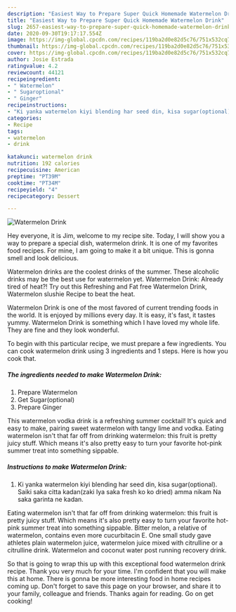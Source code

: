```yaml
---
description: "Easiest Way to Prepare Super Quick Homemade Watermelon Drink"
title: "Easiest Way to Prepare Super Quick Homemade Watermelon Drink"
slug: 2657-easiest-way-to-prepare-super-quick-homemade-watermelon-drink
date: 2020-09-30T19:17:17.554Z
image: https://img-global.cpcdn.com/recipes/119ba2d0e82d5c76/751x532cq70/watermelon-drink-recipe-main-photo.jpg
thumbnail: https://img-global.cpcdn.com/recipes/119ba2d0e82d5c76/751x532cq70/watermelon-drink-recipe-main-photo.jpg
cover: https://img-global.cpcdn.com/recipes/119ba2d0e82d5c76/751x532cq70/watermelon-drink-recipe-main-photo.jpg
author: Josie Estrada
ratingvalue: 4.2
reviewcount: 44121
recipeingredient:
- " Watermelon"
- " Sugaroptional"
- " Ginger"
recipeinstructions:
- "Ki yanka watermelon kiyi blending har seed din, kisa sugar(optional). Saiki saka citta kadan(zaki Iya saka fresh ko ko dried) amma nikam Na saka garinta ne kadan."
categories:
- Recipe
tags:
- watermelon
- drink

katakunci: watermelon drink 
nutrition: 192 calories
recipecuisine: American
preptime: "PT39M"
cooktime: "PT34M"
recipeyield: "4"
recipecategory: Dessert

---
```



![Watermelon Drink](https://img-global.cpcdn.com/recipes/119ba2d0e82d5c76/751x532cq70/watermelon-drink-recipe-main-photo.jpg)

Hey everyone, it is Jim, welcome to my recipe site. Today, I will show you a way to prepare a special dish, watermelon drink. It is one of my favorites food recipes. For mine, I am going to make it a bit unique. This is gonna smell and look delicious.

Watermelon drinks are the coolest drinks of the summer. These alcoholic drinks may be the best use for watermelon yet. Watermelon Drink: Already tired of heat?! Try out this Refreshing and Fat free Watermelon Drink, Watermelon slushie Recipe to beat the heat.

Watermelon Drink is one of the most favored of current trending foods in the world. It is enjoyed by millions every day. It is easy, it's fast, it tastes yummy. Watermelon Drink is something which I have loved my whole life. They are fine and they look wonderful.


To begin with this particular recipe, we must prepare a few ingredients. You can cook watermelon drink using 3 ingredients and 1 steps. Here is how you cook that.

<!--inarticleads1-->

##### The ingredients needed to make Watermelon Drink:

1. Prepare  Watermelon
1. Get  Sugar(optional)
1. Prepare  Ginger


This watermelon vodka drink is a refreshing summer cocktail! It&#39;s quick and easy to make, pairing sweet watermelon with tangy lime and vodka. Eating watermelon isn&#39;t that far off from drinking watermelon: this fruit is pretty juicy stuff. Which means it&#39;s also pretty easy to turn your favorite hot-pink summer treat into something sippable. 

<!--inarticleads2-->

##### Instructions to make Watermelon Drink:

1. Ki yanka watermelon kiyi blending har seed din, kisa sugar(optional). Saiki saka citta kadan(zaki Iya saka fresh ko ko dried) amma nikam Na saka garinta ne kadan.


Eating watermelon isn&#39;t that far off from drinking watermelon: this fruit is pretty juicy stuff. Which means it&#39;s also pretty easy to turn your favorite hot-pink summer treat into something sippable. Bitter melon, a relative of watermelon, contains even more cucurbitacin E. One small study gave athletes plain watermelon juice, watermelon juice mixed with citrulline or a citrulline drink. Watermelon and coconut water post running recovery drink. 

So that is going to wrap this up with this exceptional food watermelon drink recipe. Thank you very much for your time. I'm confident that you will make this at home. There is gonna be more interesting food in home recipes coming up. Don't forget to save this page on your browser, and share it to your family, colleague and friends. Thanks again for reading. Go on get cooking!
